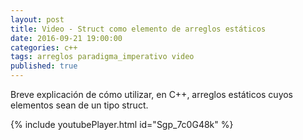 ```yaml
---
layout: post
title: Video - Struct como elemento de arreglos estáticos
date: 2016-09-21 19:00:00
categories: c++
tags: arreglos paradigma_imperativo video
published: true
---
```


Breve explicación de cómo utilizar, en C++, arreglos estáticos cuyos elementos sean de un tipo struct.

{% include youtubePlayer.html id="Sgp_7c0G48k" %}
